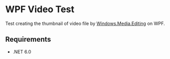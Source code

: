 ﻿# WPF Video Test

Test creating the thumbnail of video file by [Windows.Media.Editing](https://docs.microsoft.com/en-us/uwp/api/windows.media.editing) on WPF.

## Requirements

- .NET 6.0
